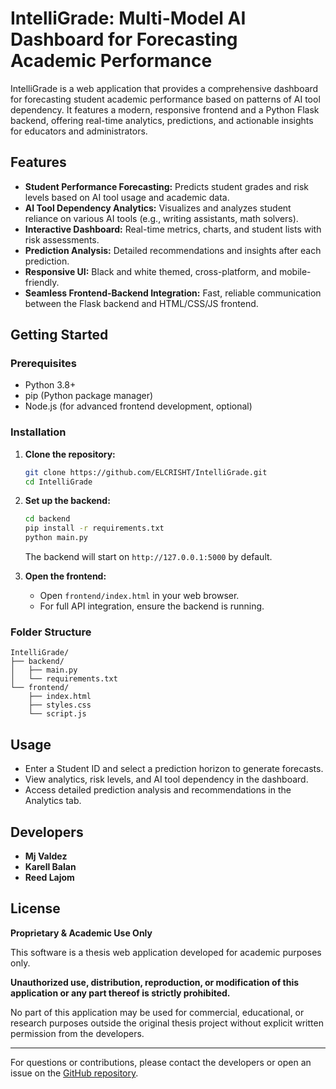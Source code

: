 # IntelliGrade: Multi-Model AI Dashboard for Forecasting Academic Performance

IntelliGrade is a web application that provides a comprehensive dashboard for forecasting student academic performance based on patterns of AI tool dependency. It features a modern, responsive frontend and a Python Flask backend, offering real-time analytics, predictions, and actionable insights for educators and administrators.

## Features

- **Student Performance Forecasting:** Predicts student grades and risk levels based on AI tool usage and academic data.
- **AI Tool Dependency Analytics:** Visualizes and analyzes student reliance on various AI tools (e.g., writing assistants, math solvers).
- **Interactive Dashboard:** Real-time metrics, charts, and student lists with risk assessments.
- **Prediction Analysis:** Detailed recommendations and insights after each prediction.
- **Responsive UI:** Black and white themed, cross-platform, and mobile-friendly.
- **Seamless Frontend-Backend Integration:** Fast, reliable communication between the Flask backend and HTML/CSS/JS frontend.

## Getting Started

### Prerequisites
- Python 3.8+
- pip (Python package manager)
- Node.js (for advanced frontend development, optional)

### Installation

1. **Clone the repository:**
   ```bash
   git clone https://github.com/ELCRISHT/IntelliGrade.git
   cd IntelliGrade
   ```

2. **Set up the backend:**
   ```bash
   cd backend
   pip install -r requirements.txt
   python main.py
   ```
   The backend will start on `http://127.0.0.1:5000` by default.

3. **Open the frontend:**
   - Open `frontend/index.html` in your web browser.
   - For full API integration, ensure the backend is running.

### Folder Structure
```
IntelliGrade/
├── backend/
│   ├── main.py
│   └── requirements.txt
└── frontend/
    ├── index.html
    ├── styles.css
    └── script.js
```

## Usage
- Enter a Student ID and select a prediction horizon to generate forecasts.
- View analytics, risk levels, and AI tool dependency in the dashboard.
- Access detailed prediction analysis and recommendations in the Analytics tab.

## Developers
- **Mj Valdez**
- **Karell Balan**
- **Reed Lajom**

## License
**Proprietary & Academic Use Only**

This software is a thesis web application developed for academic purposes only. 

**Unauthorized use, distribution, reproduction, or modification of this application or any part thereof is strictly prohibited.**

No part of this application may be used for commercial, educational, or research purposes outside the original thesis project without explicit written permission from the developers.

---
For questions or contributions, please contact the developers or open an issue on the [GitHub repository](https://github.com/ELCRISHT/IntelliGrade).
